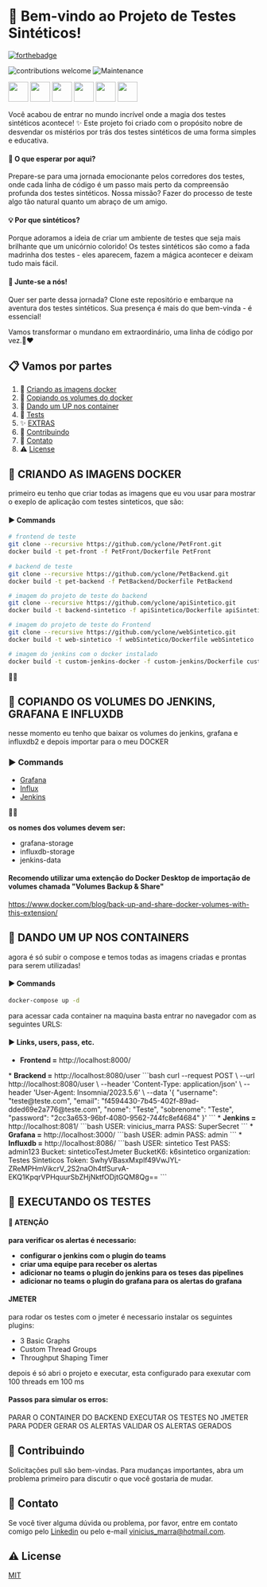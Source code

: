 # 🚀 Bem-vindo ao Projeto de Testes Sintéticos!
[![forthebadge](http://forthebadge.com/images/badges/built-with-love.svg)](http://forthebadge.com)

![contributions welcome](https://img.shields.io/badge/contributions-welcome-brightgreen.svg?style=flat) ![Maintenance](https://img.shields.io/badge/Maintained%3F-yes-green.svg)

<img loading="" src="https://www.svgviewer.dev/static-svgs/34448/docker.svg" width="40" height="40"/> <img loading="" src="https://www.svgrepo.com/show/184143/java.svg" width="40" height="40"/> <img loading="" src="https://www.svgrepo.com/show/333604/spring-boot.svg" width="40" height="40"/> <img loading="" src="https://www.svgrepo.com/download/353625/cucumber.svg" width="40" height="40"/> <img loading="" src="https://www.svgrepo.com/show/373699/jenkins.svg" width="40" height="40"/> <img loading="" src="https://www.svgrepo.com/show/448457/grafana.svg" width="40" height="40"/>


Você acabou de entrar no mundo incrível onde a magia dos testes sintéticos acontece! ✨ Este projeto foi criado com o propósito nobre de desvendar os mistérios por trás dos testes sintéticos de uma forma simples e educativa.

#### 🧪 O que esperar por aqui?
Prepare-se para uma jornada emocionante pelos corredores dos testes, onde cada linha de código é um passo mais perto da compreensão profunda dos testes sintéticos. Nossa missão? Fazer do processo de teste algo tão natural quanto um abraço de um amigo.

#### 💡 Por que sintéticos?
Porque adoramos a ideia de criar um ambiente de testes que seja mais brilhante que um unicórnio colorido! Os testes sintéticos são como a fada madrinha dos testes - eles aparecem, fazem a mágica acontecer e deixam tudo mais fácil.

#### 🎉 Junte-se a nós!
Quer ser parte dessa jornada? Clone este repositório e embarque na aventura dos testes sintéticos. Sua presença é mais do que bem-vinda - é essencial!

Vamos transformar o mundano em extraordinário, uma linha de código por vez.🚀❤️




## 📋 Vamos por partes

1. 🐳 [Criando as imagens docker](#criando-as-imagens-docker)
2. 📅 [Copiando os volumes do docker](#copiando-volumes)
3. 🚀 [Dando um UP nos container](#dandoup-containers)
4. 🧪 [Tests](#tests)
5. ✨ [EXTRAS](#EXTRAS)
6. 🤝 [Contribuindo](#Contribuindo)
7. 👀 [Contato](#Contato)
7. ⚠️ [License](#License)

</n>
</n>

## <a name="criando-as-imagens-docker">🐳 CRIANDO AS IMAGENS DOCKER</a>

primeiro eu tenho que criar todas as imagens que eu vou usar para mostrar o exeplo de aplicação com testes sinteticos, que são:

#### ▶️ Commands
```bash
# frontend de teste
git clone --recursive https://github.com/yclone/PetFront.git
docker build -t pet-front -f PetFront/Dockerfile PetFront
	
# backend de teste
git clone --recursive https://github.com/yclone/PetBackend.git
docker build -t pet-backend -f PetBackend/Dockerfile PetBackend

# imagem do projeto de teste do backend
git clone --recursive https://github.com/yclone/apiSintetico.git
docker build -t backend-sintetico -f apiSintetico/Dockerfile apiSintetico

# imagem do projeto de teste do Frontend
git clone --recursive https://github.com/yclone/webSintetico.git
docker build -t web-sintetico -f webSintetico/Dockerfile webSintetico

# imagem do jenkins com o docker instalado
docker build -t custom-jenkins-docker -f custom-jenkins/Dockerfile custom-jenkins

```
🚀🚀
</n>
</n>
## <a name="copiando-volumes">📅 COPIANDO OS VOLUMES DO JENKINS, GRAFANA E INFLUXDB </a>

nesse momento eu tenho que baixar os volumes do jenkins, grafana e influxdb2 e depois importar para o meu DOCKER

### ▶️ Commands

* [Grafana](https://drive.google.com/file/d/1SiQxVrVLUx7LflFvbiwStCKKiaq-J3BC/view?usp=drive_link) 
* [Influx](https://drive.google.com/file/d/1XbzbeLVHQ9ky2vzD5KxN-8781WHn6-F-/view?usp=drive_link) 
* [Jenkins](https://drive.google.com/file/d/1XLAzddXAj-428q-YE7Taa9JG2vrQGd7W/view?usp=drive_link) 

🚀🚀


<b> os nomes dos volumes devem ser: </b>
* grafana-storage
* influxdb-storage
* jenkins-data

#### Recomendo utilizar uma extenção do Docker Desktop de importação de volumes chamada "Volumes Backup & Share"
https://www.docker.com/blog/back-up-and-share-docker-volumes-with-this-extension/
</n>
</n>

## <a name="dandoup-containers">🚀 DANDO UM UP NOS CONTAINERS </a>

agora é só subir o compose e temos todas as imagens criadas e prontas para serem utilizadas!

#### ▶️ Commands
```bash
docker-compose up -d
```

para acessar cada container na maquina basta entrar no navegador com as seguintes URLS:

#### ▶️ Links, users, pass, etc.
* <b>Frontend =</b> http://localhost:8000/
</n>
</n>
* <b>Brackend =</b> http://localhost:8080/user
```bash
curl --request POST \
  --url http://localhost:8080/user \
  --header 'Content-Type: application/json' \
  --header 'User-Agent: Insomnia/2023.5.6' \
  --data '{
		"username": "teste@teste.com",
		"email": "f4594430-7b45-402f-89ad-dded69e2a776@teste.com",
		"nome": "Teste",
		"sobrenome": "Teste",
		"password": "2cc3a653-96bf-4080-9562-744fc8ef4684"
}'
```
* <b> Jenkins = </b> http://localhost:8081/
```bash
    USER: vinicius_marra
    PASS: SuperSecret
```
* <b> Grafana =</b> http://localhost:3000/ 
```bash
    USER: admin
    PASS: admin
```
* <b> Influxdb =</b> http://localhost:8086/
```bash
    USER: sintetico Test
    PASS: admin123
    Bucket: sinteticoTestJmeter
    BucketK6: k6sintetico
    organization:  Testes Sinteticos
    Token: SwhyVBasxMxplf49VwJYL-ZReMPHmVikcrV_2S2naOh4tfSurvA-EKQ1KpqrVPHquurSbZHjNktfODjtGQM8Qg==
```

## <a name="tests">🧪 EXECUTANDO OS TESTES</a>

#### 📣 ATENÇÃO

<b>para verificar os alertas é necessario:
* configurar o jenkins com o plugin do teams
* criar uma equipe para receber os alertas
* adicionar no teams o plugin do jenkins para os teses das pipelines
* adicionar no teams o plugin do grafana para os alertas do grafana
</b>

#### JMETER

para rodar os testes com o jmeter é necessario instalar os seguintes plugins:

* 3 Basic Graphs
* Custom Thread Groups
* Throughput Shaping Timer

depois é só abri o projeto e executar, esta configurado para exexutar com 100 threads em 100 ms

#### Passos para simular os erros:
PARAR O CONTAINER DO BACKEND
EXECUTAR OS TESTES NO JMETER PARA PODER GERAR OS ALERTAS
VALIDAR OS ALERTAS GERADOS


## <a name="Contribuindo"> 🤝 Contribuindo </a>

Solicitações pull são bem-vindas. Para mudanças importantes, abra um problema primeiro
para discutir o que você gostaria de mudar.


## <a name="Contato"> 👀 Contato </a>
Se você tiver alguma dúvida ou problema, por favor, entre em contato comigo pelo [Linkedin](https://www.linkedin.com/in/vinicius-marra-santos-20b17949/) ou pelo e-mail vinicius_marra@hotmail.com.

## <a name="License">⚠️ License </a>

[MIT](https://github.com/yclone)